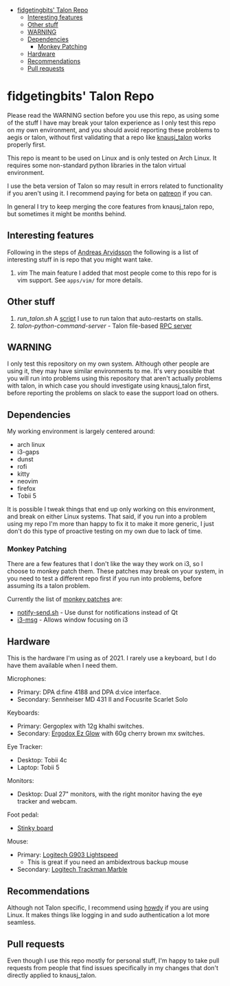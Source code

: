 <!-- vim-markdown-toc GFM -->

- [fidgetingbits' Talon Repo](#fidgetingbits-talon-repo)
  - [Interesting features](#interesting-features)
  - [Other stuff](#other-stuff)
  - [WARNING](#warning)
  - [Dependencies](#dependencies)
    - [Monkey Patching](#monkey-patching)
  - [Hardware](#hardware)
  - [Recommendations](#recommendations)
  - [Pull requests](#pull-requests)

<!-- vim-markdown-toc -->

# fidgetingbits' Talon Repo

Please read the WARNING section before you use this repo, as using some of
the stuff I have may break your talon experience as I only test this repo on my
own environment, and you should avoid reporting these problems to aegis or
talon, without first validating that a repo like
[knausj_talon](https://github.com/knausj85/knausj_talon) works properly first.

This repo is meant to be used on Linux and is only tested on Arch Linux. It
requires some non-standard python libraries in the talon virtual environment.

I use the beta version of Talon so may result in errors related to
functionality if you aren't using it. I recommend paying for beta on
[patreon](https://www.patreon.com/join/lunixbochs?) if you can.

In general I try to keep merging the core features from knausj_talon repo, but
sometimes it might be months behind.

## Interesting features

Following in the steps of [Andreas
Arvidsson](https://github.com/AndreasArvidsson/andreas-talon) the following is
a list of interesting stuff in is repo that you might want take.

1. _vim_ The main feature I added that most people come to this repo for is vim support.
   See `apps/vim/` for more details.

## Other stuff

1. _run_talon.sh_ A [script](https://gist.github.com/fidgetingbits/cfc1699da2e8a60533db6c4cfdf390c3) I use to run talon that auto-restarts on stalls.
2. _talon-python-command-server_ - Talon file-based [RPC server](https://github.com/fidgetingbits/talon-python-command-server)

## WARNING

I only test this repository on my own system. Although other people are using
it, they may have similar environments to me. It's very possible that you will
run into problems using this repository that aren't actually problems with
talon, in which case you should investigate using knausj_talon first, before
reporting the problems on slack to ease the support load on others.

## Dependencies

My working environment is largely centered around:

- arch linux
- i3-gaps
- dunst
- rofi
- kitty
- neovim
- firefox
- Tobii 5

It is possible I tweak things that end up only working on this environment, and
break on either Linux systems. That said, if you run into a problem using my
repo I'm more than happy to fix it to make it more generic, I just don't do
this type of proactive testing on my own due to lack of time.

### Monkey Patching

There are a few features that I don't like the way they work on i3, so I choose
to monkey patch them. These patches may break on your system, in you need to
test a different repo first if you run into problems, before assuming its
a talon problem.

Currently the list of [monkey
patches](https://github.com/fidgetingbits/knausj_talon/blob/master/monkey/monkey_patching.py)
are:

- [notify-send.sh](https://github.com/vlevit/notify-send.sh) - Use dunst for notifications instead of Qt
- [i3-msg](https://build.i3wm.org/docs/i3-msg.html) - Allows window focusing on i3

## Hardware

This is the hardware I'm using as of 2021. I rarely use a keyboard, but I do
have them available when I need them.

Microphones:

- Primary: DPA d:fine 4188 and DPA d:vice interface.
- Secondary: Sennheiser MD 431 II and Focusrite Scarlet Solo

Keyboards:

- Primary: Gergoplex with 12g khalhi switches.
- Secondary: [Ergodox Ez Glow](https://ergodox-ez.com/pages/ergodox-ez-keyboard) with 60g cherry brown mx switches.

Eye Tracker:

- Desktop: Tobii 4c
- Laptop: Tobii 5

Monitors:

- Desktop: Dual 27" monitors, with the right monitor having the eye tracker and webcam.

Foot pedal:

- [Stinky board](https://web.archive.org/web/20160531205704/http://stinkyboard.com/)

Mouse:

- Primary: [Logitech G903 Lightspeed](https://www.logitechg.com/en-us/products/gaming-mice/g903-hero-wireless-gaming-mouse.910-005670.html)
  - This is great if you need an ambidextrous backup mouse
- Secondary: [Logitech Trackman Marble](https://www.logitech.com/assets/51557/bossa-trackman-marble.pdf)

## Recommendations

Although not Talon specific, I recommend using
[howdy](https://wiki.archlinux.org/title/Howdy) if you are using Linux. It
makes things like logging in and sudo authentication a lot more seamless.

## Pull requests

Even though I use this repo mostly for personal stuff, I'm happy to take pull
requests from people that find issues specifically in my changes that don't
directly applied to knausj_talon.
